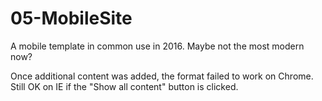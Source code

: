 # 05-MobileSite
<p>A mobile template in common use in 2016. Maybe not the most modern now?</p>
<p>Once additional content was added, the format failed to work on Chrome. Still OK on IE if the "Show all content" button is clicked.</p>
